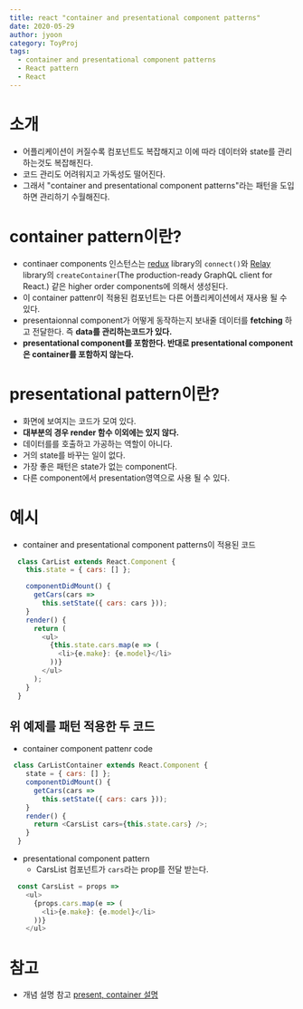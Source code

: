 ```yaml
---
title: react "container and presentational component patterns"
date: 2020-05-29
author: jyoon
category: ToyProj
tags:
  - container and presentational component patterns
  - React pattern
  - React
---
```


# 소개 
* 어플리케이션이 커질수록 컴포넌트도 복잡해지고 이에 따라 데이터와 state를 관리하는것도 복잡해진다. 
* 코드 관리도 어려워지고 가독성도 떨어진다. 
* 그래서 "container and presentational component patterns"라는 패턴을 도입하면 관리하기 수월해진다. 

# container pattern이란? 
* continaer components 인스턴스는 [redux](https://github.com/reduxjs/react-redux) library의 `connect()`와 [Relay](https://relay.dev/) library의 `createContainer`(The production-ready GraphQL client for React.) 같은 higher order components에 의해서 생성된다.
* 이 container pattenr이 적용된 컴포넌트는 다른 어플리케이션에서 재사용 될 수 있다. 
* presentaionnal component가 어떻게 동작하는지 보내줄 데이터를 **fetching** 하고 전달한다. 즉 **data를 관리하는코드가 있다.** 
* **presentational component를 포함한다. 반대로 presentational component은 container를 포함하지 않는다.**


# presentational pattern이란? 
* 화면에 보여지는 코드가 모여 있다. 
* **대부분의 경우 render 함수 이외에는 있지 않다.**
* 데이터를를 호출하고 가공하는 역할이 아니다. 
* 거의 state를 바꾸는 일이 없다. 
* 가장 좋은 패턴은 state가 없는 component다.
* 다른 component에서 presentation영역으로 사용 될 수 있다.

# 예시 
* container and presentational component patterns이 적용된 코드 
```js
  class CarList extends React.Component {
    this.state = { cars: [] };

    componentDidMount() {
      getCars(cars =>
        this.setState({ cars: cars }));
    }
    render() {
      return (
        <ul>
          {this.state.cars.map(e => (
            <li>{e.make}: {e.model}</li>
          ))}
        </ul>
      );
    }
  }
```

## 위 예제를 패턴 적용한 두 코드 
* container component pattenr code
```js
 class CarListContainer extends React.Component {
    state = { cars: [] };
    componentDidMount() {
      getCars(cars =>
        this.setState({ cars: cars }));
    }
    render() {
      return <CarsList cars={this.state.cars} />;
    }
  }
```
* presentational component pattern
  - CarsList 컴포넌트가 `cars`라는 prop를 전달 받는다. 
```js
  const CarsList = props =>
    <ul>
      {props.cars.map(e => (
        <li>{e.make}: {e.model}</li>
      ))}
    </ul>
```


# 참고 
* 개념 설명 참고 
[present, container 설명](https://scotch.io/courses/5-essential-react-concepts-to-know-before-learning-redux/presentational-and-container-component-pattern-in-react)